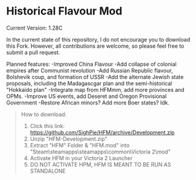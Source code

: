 # Historical Flavour Mod
Current Version: 1.28C

In the current state of this repository, I do not encourage you to download this Fork.  However, all contributions are welcome, so please feel free to submit a pull request.

Planned features:
  -Improved China Flavour
  -Add collapse of colonial empires after Communist revolution
    -Add Russian Republic flavour, Bolshevik coup, and formation of USSR
  -Add the alternate Jewish state proposals, including the Madagascgar plan and the semi-historical "Hokkaido plan"
  -Integrate map from HFMmm, add more provinces and OPMs.
  -Improve US events, add Deseret and Oregon Provisional Government
  -Restore African minors?  Add more Boer states?  Idk.


>How to download:
>1. Click this link: https://github.com/SighPie/HFM/archive/Development.zip
>3. Unzip "HFM-Development.zip"
>4. Extract "HFM" Folder & "HFM.mod" into "Steam\steamapps\steamapps\common\Victoria 2\mod"
>5. Activate HFM in your Victoria 2 Launcher
>6. DO NOT ACTIVATE HPM, HFM IS MEANT TO BE RUN AS STANDALONE

